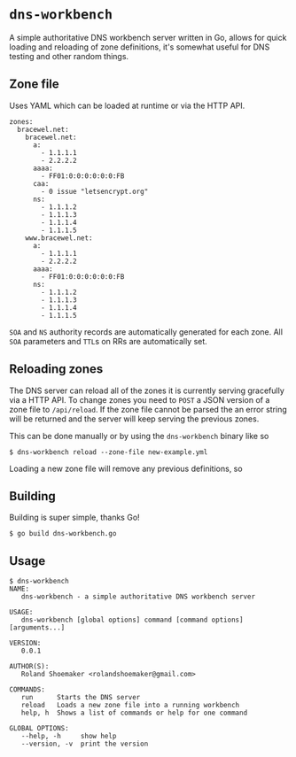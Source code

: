 # `dns-workbench`

A simple authoritative DNS workbench server written in Go, allows for quick loading
and reloading of zone definitions, it's somewhat useful for DNS testing and other
random things.

## Zone file

Uses YAML which can be loaded at runtime or via the HTTP API.

```
zones:
  bracewel.net:
    bracewel.net:
      a:
        - 1.1.1.1
        - 2.2.2.2
      aaaa:
        - FF01:0:0:0:0:0:0:FB
      caa:
        - 0 issue "letsencrypt.org"
      ns:
        - 1.1.1.2
        - 1.1.1.3
        - 1.1.1.4
        - 1.1.1.5
    www.bracewel.net:
      a:
        - 1.1.1.1
        - 2.2.2.2
      aaaa:
        - FF01:0:0:0:0:0:0:FB
      ns:
        - 1.1.1.2
        - 1.1.1.3
        - 1.1.1.4
        - 1.1.1.5
```

`SOA` and `NS` authority records are automatically generated for each zone. All
`SOA` parameters and `TTL`s on RRs are automatically set.

## Reloading zones

The DNS server can reload all of the zones it is currently serving gracefully
via a HTTP API. To change zones you need to `POST` a JSON version of a zone file
to `/api/reload`. If the zone file cannot be parsed the an error string will be
returned and the server will keep serving the previous zones.

This can be done manually or by using the `dns-workbench` binary like so

```
$ dns-workbench reload --zone-file new-example.yml
```

Loading a new zone file will remove any previous definitions, so

## Building

Building is super simple, thanks Go!

```
$ go build dns-workbench.go
```

## Usage

```
$ dns-workbench
NAME:
   dns-workbench - a simple authoritative DNS workbench server

USAGE:
   dns-workbench [global options] command [command options] [arguments...]

VERSION:
   0.0.1

AUTHOR(S):
   Roland Shoemaker <rolandshoemaker@gmail.com>

COMMANDS:
   run      Starts the DNS server
   reload   Loads a new zone file into a running workbench
   help, h  Shows a list of commands or help for one command

GLOBAL OPTIONS:
   --help, -h     show help
   --version, -v  print the version
```
